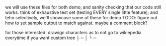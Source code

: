 we will use these files for both demo; and sanity checking that our code still works.
think of exhaustive test set (testing EVERY single little feature); and tehn selectively, we'll showcase some of these for demo
TODO: figure out how to set sample output to match against. maybe a comment block?


for those interested: drawign characters as to not go to wikiepedia everytime if you want custom tree
        ├ ─
        │
        └ ─
  